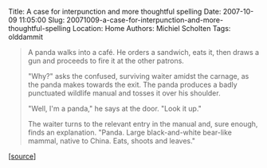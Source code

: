 Title: A case for interpunction and more thoughtful spelling
Date: 2007-10-09 11:05:00
Slug: 20071009-a-case-for-interpunction-and-more-thoughtful-spelling
Location: Home
Authors: Michiel Scholten
Tags: olddammit

<blockquote><p>A panda walks into a caf&eacute;. He orders a sandwich, eats it, then draws a gun and proceeds to fire it at the other patrons.</p>

<p>"Why?" asks the confused, surviving waiter amidst the carnage, as the panda makes towards the exit. The panda produces a badly punctuated wildlife manual and tosses it over his shoulder.</p>

<p>"Well, I'm a panda," he says at the door. "Look it up."</p>

<p>The waiter turns to the relevant entry in the manual and, sure enough, finds an explanation. "Panda. Large black-and-white bear-like mammal, native to China. Eats, shoots and leaves."</p></blockquote>

<p>[<a href="http://en.wikipedia.org/wiki/Eats,_Shoots_&amp;_Leaves">source</a>]</p>